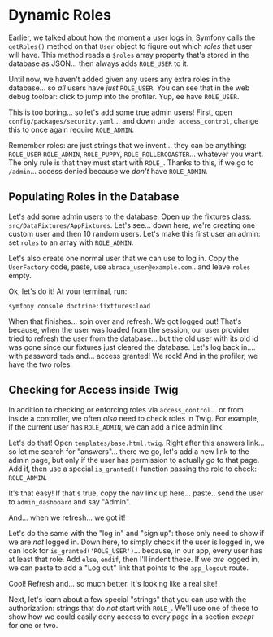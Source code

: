 # Dynamic Roles

Earlier, we talked about how the moment a user logs in, Symfony calls the `getRoles()`
method on that `User` object to figure out which *roles* that user will have. This
method reads a `$roles` array property that's stored in the database as JSON... then
always adds `ROLE_USER` to it.

Until now, we haven't added given any users any extra roles in the database... so
*all* users have *just* `ROLE_USER`. You can see that in the web debug toolbar: click
to jump into the profiler. Yup, ee have `ROLE_USER`.

This is too boring... so let's add some true admin users! First, open
`config/packages/security.yaml`... and down under `access_control`, change this
to once again require `ROLE_ADMIN`.

Remember roles: are just strings that we invent... they can be anything: `ROLE_USER`
`ROLE_ADMIN`, `ROLE_PUPPY`, `ROLE_ROLLERCOASTER`... whatever you want. The only rule
is that they must start with `ROLE_`. Thanks to this, if we go to `/admin`... access
denied because we *don't* have `ROLE_ADMIN`.

## Populating Roles in the Database

Let's add some admin users to the database. Open up the fixtures class:
`src/DataFixtures/AppFixtures`. Let's see... down here, we're creating one custom
user and then 10 random users. Let's make this first user an admin: set
`roles` to an array with `ROLE_ADMIN`.

Let's also create one normal user that we can use to log in. Copy the `UserFactory`
code, paste, use `abraca_user@example.com`.. and leave `roles` empty.

Ok, let's do it! At your terminal, run:

```terminal
symfony console doctrine:fixttures:load
```

When that finishes... spin over and refresh. We got logged out! That's because, when
the user was loaded from the session, our user provider tried to refresh the user
from the database... but the old user with its old id was gone since our fixtures
just cleared the database. Let's log back in.... with password `tada` and...
access granted! We rock! And in the profiler, we have the two roles.

## Checking for Access inside Twig

In addition to checking or enforcing roles via `access_control`... or from inside
a controller, we often *also* need to check roles in Twig. For example, if the current
user has `ROLE_ADMIN`, we can add a nice admin link.

Let's do that! Open `templates/base.html.twig`. Right after this answers link...
so let me search for "answers"... there we go, let's add a new link to the admin page,
but only if the user has permission to actually *go* to that page. Add if, then use
a special `is_granted()` function passing the role to check: `ROLE_ADMIN`.

It's that easy! If that's true, copy the nav link up here... paste.. send the user
to `admin_dashboard` and say "Admin".

And... when we refresh... we got it!

Let's do the same with the "log in" and "sign up": those only need to show if we
are *not* logged in. Down here, to simply check if the user is logged in, we can
look for `is_granted('ROLE_USER')`... because, in our app, every user has at least
that role. Add `else`, `endif`, then I'll indent these. If we *are* logged in, we
can paste to add a "Log out" link that points to the `app_logout` route.

Cool! Refresh and... so much better. It's looking like a real site!

Next, let's learn about a few special "strings" that you can use with the authorization:
strings that do *not* start with `ROLE_`. We'll use one of these to show how we could
easily deny access to every page in a section *except* for one or two.
